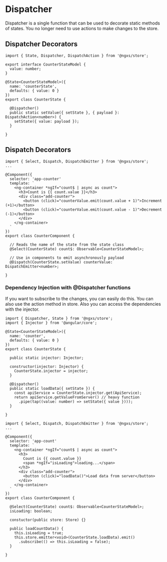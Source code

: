 # Dispatcher

Dispatcher is a single function that can be used to decorate static methods of states. 
You no longer need to use actions to make changes to the store.

## Dispatcher Decorators

```TS
import { State, Dispatcher, DispatchAction } from '@ngxs/store';

export interface CounterStateModel {
  value: number;
}

@State<CounterStateModel>({
  name: 'counterState',
  defaults: { value: 0 }
})
export class CounterState {

  @Dispatcher()
  public static setValue({ setState }, { payload }: DispatchAction<number>) {
    setState({ value: payload });
  }

}
```

## Dispatch Decorators

```TS
import { Select, Dispatch, DispatchEmitter } from '@ngxs/store';
...

@Component({ 
  selector: 'app-counter'
  template: `
    <ng-container *ngIf="count$ | async as count">
      <h3>Count is {{ count.value }}</h3>
      <div class="add-counter">
        <button (click)="counterValue.emit(count.value + 1)">Increment (+1)</button>
        <button (click)="counterValue.emit(count.value - 1)">Decrement (-1)</button>
      </div>
    </ng-container>  
  `
})
export class CounterComponent {

  // Reads the name of the state from the state class
  @Select(CounterState) count$: Observable<CounterStateModel>;
  
  // Use in components to emit asynchronously payload
  @Dispatch(CounterState.setValue) counterValue: DispatchEmitter<number>;
 
}
```

### Dependency Injection with @Dispatcher functions

If you want to subscribe to the changes, you can easily do this. 
You can also use the action method in store. 
Also you can access the dependencies with the injector.

```TS
import { Dispatcher, State } from '@ngxs/store';
import { Injector } from '@angular/core';

@State<CounterStateModel>({
  name: 'counter',
  defaults: { value: 0 }
})
export class CounterState {

  public static injector: Injector;

  constructor(injector: Injector) {
    CounterState.injector = injector;
  }

  @Dispatcher()
  public static loadData({ setState }) {
    const apiService = CounterState.injector.get(ApiService);
    return apiService.getValueFromServer() // heavy function
      .pipe(tap((value: number) => setState({ value })));
  }

}
```

```TS
import { Select, Dispatch, DispatchEmitter } from '@ngxs/store';
...

@Component({ 
  selector: 'app-count'
  template: `
    <ng-container *ngIf="count$ | async as count">
      <h3>
        Count is {{ count.value }}
        <span *ngIf="isLoading">loading...</span>
      </h3>
      <div class="add-counter">
        <button (click)="loadData()">Load data from server</button>
      </div>
    </ng-container>  
  `
})
export class CounterComponent {
  
  @Select(CounterState) count$: Observable<CounterStateModel>;
  isLoading: boolean;
  
  constuctor(public store: Store) {}
  
  public loadCountData() {
    this.isLoading = true;
    this.store.emitter<void>(CounterState.loadData).emit()
      .subscribe(() => this.isLoading = false);
  }
 
}
```
